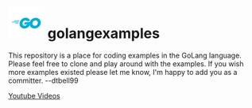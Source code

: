 # <img src="./webserver/static/Go-Logo_Blue.png" height="64px"/>&nbsp;golangexamples
This repository is a place for coding examples in the GoLang language. Please feel free to clone and play around with the examples. If you wish more examples existed please let me know, I'm happy to add you as a committer. --dtbell99

[Youtube Videos](https://www.youtube.com/watch?v=LvgVSSpwND8)